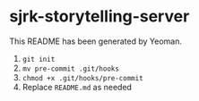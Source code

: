 # sjrk-storytelling-server

This README has been generated by Yeoman.

1. `git init`
2. `mv pre-commit .git/hooks`
3. `chmod +x .git/hooks/pre-commit`
4. Replace `README.md` as needed
